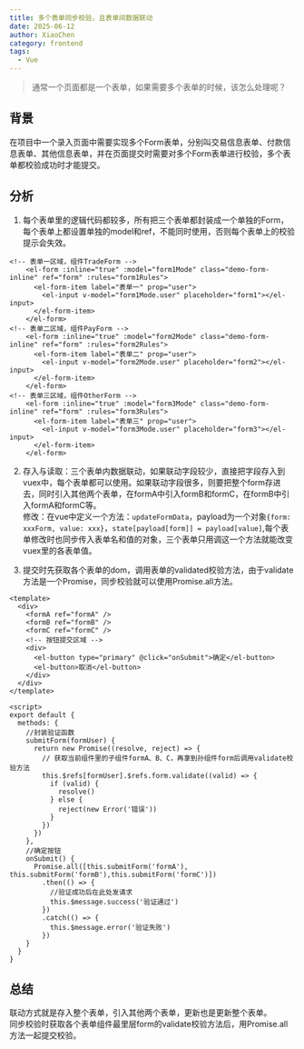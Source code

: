 ```yaml
---
title: 多个表单同步校验，且表单间数据联动
date: 2025-06-12
author: XiaoChen
category: frontend
tags:
  - Vue
---
```


> 通常一个页面都是一个表单，如果需要多个表单的时候，该怎么处理呢？

<!-- more -->

## 背景

在项目中一个录入页面中需要实现多个Form表单，分别叫交易信息表单、付款信息表单、其他信息表单，并在页面提交时需要对多个Form表单进行校验，多个表单都校验成功时才能提交。

## 分析

1. 每个表单里的逻辑代码都较多，所有把三个表单都封装成一个单独的Form，每个表单上都设置单独的model和ref，不能同时使用，否则每个表单上的校验提示会失效。

```vue
<!-- 表单一区域，组件TradeForm -->
    <el-form :inline="true" :model="form1Mode" class="demo-form-inline" ref="form" :rules="form1Rules">
      <el-form-item label="表单一" prop="user">
        <el-input v-model="form1Mode.user" placeholder="form1"></el-input>
      </el-form-item>
    </el-form>
<!-- 表单二区域，组件PayForm -->
    <el-form :inline="true" :model="form2Mode" class="demo-form-inline" ref="form" :rules="form2Rules">
      <el-form-item label="表单二" prop="user">
        <el-input v-model="form2Mode.user" placeholder="form2"></el-input>
      </el-form-item>
    </el-form>
<!-- 表单三区域，组件OtherForm -->
    <el-form :inline="true" :model="form3Mode" class="demo-form-inline" ref="form" :rules="form3Rules">
      <el-form-item label="表单三" prop="user">
        <el-input v-model="form3Mode.user" placeholder="form3"></el-input>
      </el-form-item>
    </el-form>
```

2. 存入与读取：三个表单内数据联动，如果联动字段较少，直接把字段存入到vuex中，每个表单都可以使用。如果联动字段很多，则要把整个form存进去，同时引入其他两个表单，在formA中引入formB和formC，在formB中引入formA和formC等。</br>
修改：在vue中定义一个方法：`updateFormData`，payload为一个对象`{form: xxxForm, value: xxx}`，`state[payload[form]] = payload[value]`,每个表单修改时也同步传入表单名和值的对象，三个表单只用调这一个方法就能改变vuex里的各表单值。

3. 提交时先获取各个表单的dom，调用表单的validated校验方法，由于validate方法是一个Promise，同步校验就可以使用Promise.all方法。

```vue
<template>
  <div>
    <formA ref="formA" />
    <formB ref="formB" />
    <formC ref="formC" />
    <!-- 按钮提交区域 -->
    <div>
      <el-button type="primary" @click="onSubmit">确定</el-button>
      <el-button>取消</el-button>
    </div>
  </div>
</template>

<script>
export default {
  methods: {
    //封装验证函数
    submitForm(formUser) {
      return new Promise((resolve, reject) => {
        // 获取当前组件里的子组件formA、B、C，再拿到孙组件form后调用validate校验方法
        this.$refs[formUser].$refs.form.validate((valid) => {
          if (valid) {
            resolve()
          } else {
            reject(new Error('错误'))
          }
        })
      })
    },
    //确定按钮
    onSubmit() {
      Promise.all([this.submitForm('formA'), this.submitForm('formB'),this.submitForm('formC')])
        .then(() => {
          //验证成功后在此处发请求
          this.$message.success('验证通过')
        })
        .catch(() => {
          this.$message.error('验证失败')
        })
    }
  }
}
```

## 总结

联动方式就是存入整个表单，引入其他两个表单，更新也是更新整个表单。</br>
同步校验时获取各个表单组件最里层form的validate校验方法后，用Promise.all方法一起提交校验。
